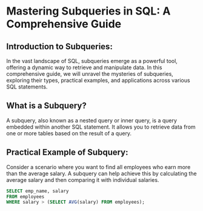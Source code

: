 # Mastering Subqueries in SQL: A Comprehensive Guide

## Introduction to Subqueries:

In the vast landscape of SQL, subqueries emerge as a powerful tool, offering a dynamic way to retrieve and manipulate data. In this comprehensive guide, we will unravel the mysteries of subqueries, exploring their types, practical examples, and applications across various SQL statements.

## What is a Subquery?

A subquery, also known as a nested query or inner query, is a query embedded within another SQL statement. It allows you to retrieve data from one or more tables based on the result of a query.

## Practical Example of Subquery:

Consider a scenario where you want to find all employees who earn more than the average salary. A subquery can help achieve this by calculating the average salary and then comparing it with individual salaries.

```sql
SELECT emp_name, salary
FROM employees
WHERE salary > (SELECT AVG(salary) FROM employees);
```

